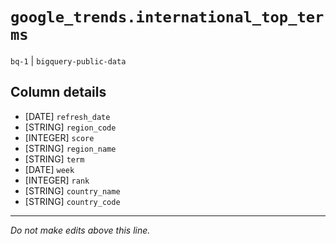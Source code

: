 # `google_trends.international_top_terms`
`bq-1` | `bigquery-public-data`

## Column details
* [DATE]      `refresh_date`
* [STRING]    `region_code`
* [INTEGER]   `score`
* [STRING]    `region_name`
* [STRING]    `term`
* [DATE]      `week`
* [INTEGER]   `rank`
* [STRING]    `country_name`
* [STRING]    `country_code`

-------------------------------------------------------------------------------
*Do not make edits above this line.*
